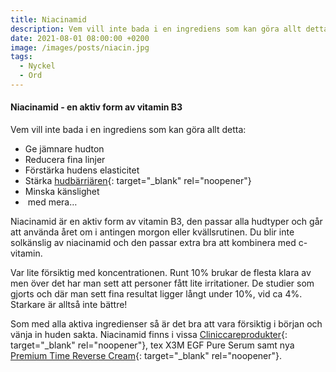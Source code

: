 ```yaml
---
title: Niacinamid
description: Vem vill inte bada i en ingrediens som kan göra allt detta?
date: 2021-08-01 08:00:00 +0200
image: /images/posts/niacin.jpg
tags:
  - Nyckel
  - Ord
---
```

#### Niacinamid - en aktiv form av vitamin B3

Vem vill inte bada i en ingrediens som kan göra allt detta:

* Ge jämnare hudton
* Reducera fina linjer
* Förstärka hudens elasticitet
* Stärka&nbsp;[hudbärriären](/2021/07/25/bevara-en-stark-hudbarri%C3%A4r/){: target="_blank" rel="noopener"}
* Minska känslighet
* &nbsp;med mera…

Niacinamid är en aktiv form av vitamin B3, den passar alla hudtyper och g&aring;r att använda &aring;ret om i antingen morgon eller kvällsrutinen. Du blir inte solkänslig av niacinamid och den passar extra bra att kombinera med c-vitamin.&nbsp;

Var lite försiktig med koncentrationen. Runt 10% brukar de flesta klara av men över det har man sett att personer f&aring;tt lite irritationer. De studier som gjorts och där man sett fina resultat ligger l&aring;ngt under 10%, vid ca 4%. Starkare är allts&aring; inte bättre\!

Som med alla aktiva ingredienser s&aring; är det bra att vara försiktig i början och vänja in huden sakta. Niacinamid finns i vissa&nbsp;[Cliniccareprodukter](/produkter/){: target="_blank" rel="noopener"}, tex X3M EGF Pure Serum samt nya [Premium Time Reverse Cream](/2021/08/19/premium-time-reverse-cream/){: target="_blank" rel="noopener"}.

&nbsp;
